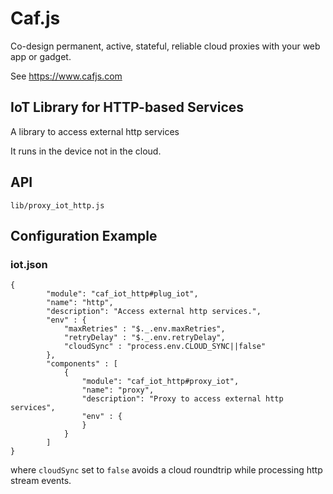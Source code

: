 # Caf.js

Co-design permanent, active, stateful, reliable cloud proxies with your web app or gadget.

See https://www.cafjs.com

## IoT Library for HTTP-based Services

A library to access external http services

It runs in the device not in the cloud.

## API

    lib/proxy_iot_http.js

## Configuration Example

### iot.json

    {
            "module": "caf_iot_http#plug_iot",
            "name": "http",
            "description": "Access external http services.",
            "env" : {
                "maxRetries" : "$._.env.maxRetries",
                "retryDelay" : "$._.env.retryDelay",
                "cloudSync" : "process.env.CLOUD_SYNC||false"
            },
            "components" : [
                {
                    "module": "caf_iot_http#proxy_iot",
                    "name": "proxy",
                    "description": "Proxy to access external http services",
                    "env" : {
                    }
                }
            ]
    }

where `cloudSync` set to `false` avoids a cloud roundtrip while processing http
stream events.
